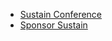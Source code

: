 - [Sustain Conference](https://sustainoss.org/)
- [Sponsor Sustain](https://sustainoss.org/sponsor/)
